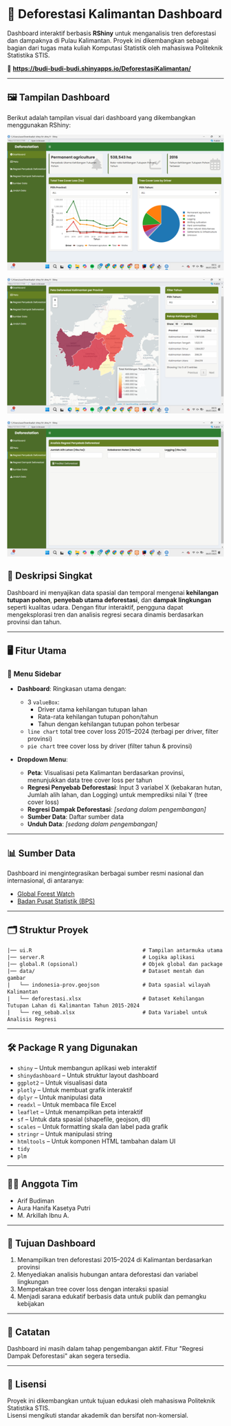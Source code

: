 # 🌳 Deforestasi Kalimantan Dashboard

Dashboard interaktif berbasis **RShiny** untuk menganalisis tren deforestasi dan dampaknya di Pulau Kalimantan. Proyek ini dikembangkan sebagai bagian dari tugas mata kuliah Komputasi Statistik oleh mahasiswa Politeknik Statistika STIS.

📍 **https://budi-budi-budi.shinyapps.io/DeforestasiKalimantan/**

---

## 🖼️ Tampilan Dashboard

Berikut adalah tampilan visual dari dashboard yang dikembangkan menggunakan RShiny:

![Dashboard Preview](image/Dashboard.png)

![Peta Preview](image/Peta.png)

![Regresi Penyebab Preview](image/Regresi_Penyebab.png)


## 🧭 Deskripsi Singkat

Dashboard ini menyajikan data spasial dan temporal mengenai **kehilangan tutupan pohon**, **penyebab utama deforestasi**, dan **dampak lingkungan** seperti kualitas udara. Dengan fitur interaktif, pengguna dapat mengeksplorasi tren dan analisis regresi secara dinamis berdasarkan provinsi dan tahun.

---

## 🖥️ Fitur Utama

### 🧊 **Menu Sidebar**
- **Dashboard**: Ringkasan utama dengan:
  - 3 `valueBox`:
    - Driver utama kehilangan tutupan lahan
    - Rata-rata kehilangan tutupan pohon/tahun
    - Tahun dengan kehilangan tutupan pohon terbesar
  - `line chart` total tree cover loss 2015–2024 (terbagi per driver, filter provinsi)
  - `pie chart` tree cover loss by driver (filter tahun & provinsi)

- **Dropdown Menu**:
  - **Peta**: Visualisasi peta Kalimantan berdasarkan provinsi, menunjukkan data tree cover loss per tahun
  - **Regresi Penyebab Deforestasi**: Input 3 variabel X (kebakaran hutan, Jumlah alih lahan, dan Logging) untuk memprediksi nilai Y (tree cover loss)
  - **Regresi Dampak Deforestasi**: *[sedang dalam pengembangan]*
  - **Sumber Data**: Daftar sumber data
  - **Unduh Data**: *[sedang dalam pengembangan]*

---

## 📊 Sumber Data

Dashboard ini mengintegrasikan berbagai sumber resmi nasional dan internasional, di antaranya:

- [Global Forest Watch](https://www.globalforestwatch.org)
- [Badan Pusat Statistik (BPS)](https://www.bps.go.id)

---

## 🗂️ Struktur Proyek

    |── ui.R                                    # Tampilan antarmuka utama 
    |── server.R                                # Logika aplikasi
    |── global.R (opsional)                     # Objek global dan package
    |── data/                                   # Dataset mentah dan gambar
    |   └── indonesia-prov.geojson              # Data spasial wilayah Kalimantan
    |   └── deforestasi.xlsx                    # Dataset Kehilangan Tutupan Lahan di Kalimantan Tahun 2015-2024
    |   └── reg_sebab.xlsx                      # Data Variabel untuk Analisis Regresi

---

## 🛠️ Package R yang Digunakan

- `shiny` – Untuk membangun aplikasi web interaktif  
- `shinydashboard` – Untuk struktur layout dashboard  
- `ggplot2` – Untuk visualisasi data  
- `plotly` – Untuk membuat grafik interaktif  
- `dplyr` – Untuk manipulasi data  
- `readxl` – Untuk membaca file Excel  
- `leaflet` – Untuk menampilkan peta interaktif  
- `sf` – Untuk data spasial (shapefile, geojson, dll)  
- `scales` – Untuk formatting skala dan label pada grafik  
- `stringr` – Untuk manipulasi string  
- `htmltools` – Untuk komponen HTML tambahan dalam UI
- `tidy`
- `plm`

---

## 👩‍💻 Anggota Tim

- Arif Budiman
- Aura Hanifa Kasetya Putri
- M. Arkillah Ibnu A.  

---

## 🎯 Tujuan Dashboard

1. Menampilkan tren deforestasi 2015–2024 di Kalimantan berdasarkan provinsi  
2. Menyediakan analisis hubungan antara deforestasi dan variabel lingkungan  
3. Mempetakan tree cover loss dengan interaksi spasial  
4. Menjadi sarana edukatif berbasis data untuk publik dan pemangku kebijakan

---

## 📌 Catatan

Dashboard ini masih dalam tahap pengembangan aktif. Fitur "Regresi Dampak Deforestasi" akan segera tersedia.

---

## 📜 Lisensi

Proyek ini dikembangkan untuk tujuan edukasi oleh mahasiswa Politeknik Statistika STIS.  
Lisensi mengikuti standar akademik dan bersifat non-komersial.


